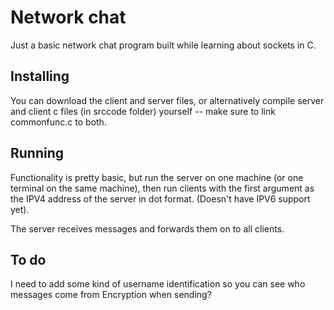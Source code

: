 # Network chat
Just a basic network chat program built while learning about sockets in C.

## Installing
You can download the client and server files, or alternatively compile server and client c files (in srccode folder) yourself -- make sure to link commonfunc.c to both.

## Running
Functionality is pretty basic, but run the server on one machine (or one terminal on the same machine), then run clients with the first argument as the IPV4 address of the server in dot format. (Doesn't have IPV6 support yet).

The server receives messages and forwards them on to all clients.

## To do
I need to add some kind of username identification so you can see who messages come from
Encryption when sending?
